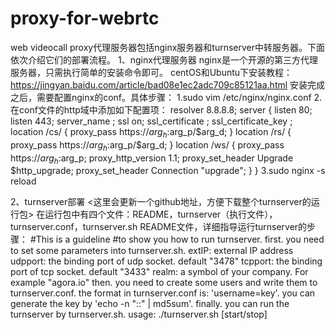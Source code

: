 # proxy-for-webrtc

web videocall proxy代理服务器包括nginx服务器和turnserver中转服务器。下面依次介绍它们的部署流程。
1、nginx代理服务器
nginx是一个开源的第三方代理服务器，只需执行简单的安装命令即可。
centOS和Ubuntu下安装教程：https://jingyan.baidu.com/article/bad08e1ec2adc709c85121aa.html
安装完成之后，需要配置nginx的conf。具体步骤：
    1.sudo vim /etc/nginx/nginx.conf 
    2.在conf文件的http域中添加如下配置项：
        resolver 8.8.8.8;
        server {
                listen  80;
                listen  443;
                server_name <you dns>;
                ssl     on;
                ssl_certificate         <you certificate file absolute path>;
                ssl_certificate_key     <you certificate key file absolute path>;
                location /cs/ {
                        proxy_pass https://$arg_h:$arg_p/$arg_d;
                }
                location /rs/ {
                        proxy_pass https://$arg_h:$arg_p/$arg_d;
                }
                location /ws/ {
                        proxy_pass https://$arg_h:$arg_p;
                        proxy_http_version 1.1;
                        proxy_set_header Upgrade $http_upgrade;
                        proxy_set_header Connection "upgrade";
                }
        }
    3.sudo nginx -s reload

2、turnserver部署
<这里会更新一个github地址，方便下载整个turnserver的运行包>
在运行包中有四个文件：README，turnserver（执行文件），turnserver.conf，turnserver.sh
README文件，详细指导运行turnserver的步骤：
#This is a guideline
#to show you how to run turnserver.
first. you need to set some parameters into turnserver.sh.
        extIP: external IP address
        udpport: the binding port of udp socket. default "3478"
        tcpport: the binding port of tcp socket. default "3433"
        realm: a symbol of your company. For example "agora.io"
then. you need to create some users and write them to turnserver.conf.
        the format in turnserver.conf is: 'username=key'.
        you can generate the key by 'echo -n "<username>:<realm>:<password>" | md5sum'.
finally. you can run the turnserver by turnserver.sh.
        usage: ./turnserver.sh [start/stop]
